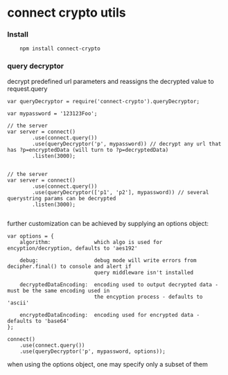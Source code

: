 connect crypto utils
====================


### Install ###

```
	npm install connect-crypto
```

### query decryptor ###

decrypt predefined url parameters and reassigns the decrypted value to request.query

```
var queryDecryptor = require('connect-crypto').queryDecryptor;

var mypassword = '123123Foo';

// the server
var server = connect()		
		.use(connect.query())		
		.use(queryDecryptor('p', mypassword)) // decrypt any url that has ?p=encryptedData (will turn to ?p=decryptedData)
		.listen(3000);	


// the server
var server = connect()		
		.use(connect.query())		
		.use(queryDecryptor(['p1', 'p2'], mypassword)) // several querystring params can be decrypted 
		.listen(3000);	
	
```

further customization can be achieved by supplying an options object:
```
var options = {
	algorithm: 				which algo is used for encyption/decryption, defaults to 'aes192'

	debug: 					debug mode will write errors from decipher.final() to console and alert if 
							query middleware isn't installed

	decryptedDataEncoding:	encoding used to output decrypted data - must be the same encoding used in 
							the encyption process - defaults to 'ascii'

	encryptedDataEncoding: 	encoding used for encrypted data - defaults to 'base64'	
};

connect()
	.use(connect.query())		
	.use(queryDecryptor('p', mypassword, options));
```
when using the options object, one may specify only a subset of them
